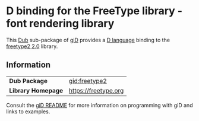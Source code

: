 # D binding for the FreeType library - font rendering library

This [Dub](https://dub.pm/) sub-package of [giD](https://gid.dub.pm) provides a [D language](https://www.dlang.org) binding to the [freetype2 2.0](https://freetype.org) library.

## Information

|     |     |
| --- | --- |
| **Dub Package**          | [gid:freetype2](https://code.dlang.org/packages/gid%3Afreetype2)                 |
| **Library Homepage**     | https://freetype.org                                                             |

Consult the [giD README](https://github.com/Kymorphia/gid) for more information on programming with giD and links to examples.
